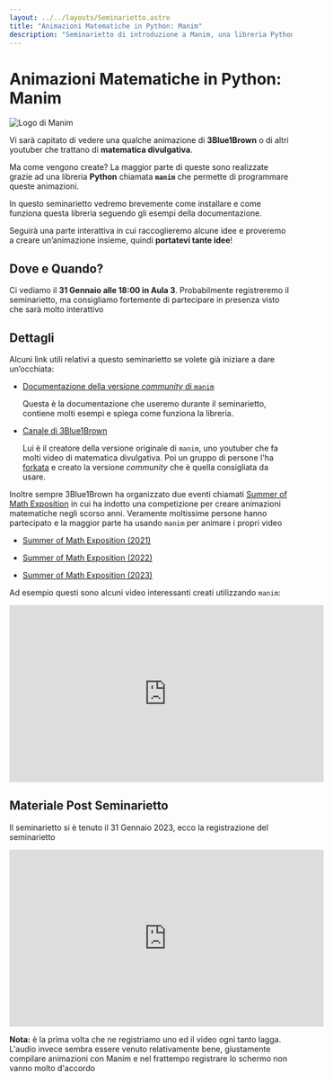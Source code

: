 ```yaml
---
layout: ../../layouts/Seminarietto.astro
title: "Animazioni Matematiche in Python: Manim"
description: "Seminarietto di introduzione a Manim, una libreria Python per creare animazioni matematiche"
---
```


# Animazioni Matematiche in Python: Manim

<img class="float-right" src="/manim-logo-sidebar.svg" alt="Logo di Manim">

Vi sarà capitato di vedere una qualche animazione di **3Blue1Brown** o di altri youtuber che trattano di **matematica divulgativa**.

Ma come vengono create? La maggior parte di queste sono realizzate grazie ad una libreria **Python** chiamata **`manim`** che permette di programmare queste animazioni.

In questo seminarietto vedremo brevemente come installare e come funziona questa libreria seguendo gli esempi della documentazione.

Seguirà una parte interattiva in cui raccoglieremo alcune idee e proveremo a creare un’animazione insieme, quindi **portatevi tante idee**!

## Dove e Quando?

Ci vediamo il  **31 Gennaio alle 18:00 in Aula 3**. Probabilmente registreremo il seminarietto, ma consigliamo fortemente di partecipare in presenza visto che sarà molto interattivo

<!-- 
Per ora è a data da destinarsi, fateci sapere se siete interessati attraverso il segue form di disponibilità:

- <https://www.when2meet.com/?23032856-6BFOp>
 -->

## Dettagli

Alcuni link utili relativi a questo seminarietto se volete già iniziare a dare un’occhiata:

- [Documentazione della versione _community_ di `manim`](https://docs.manim.community/)

    Questa è la documentazione che useremo durante il seminarietto, contiene molti esempi e spiega come funziona la libreria.

- [Canale di 3Blue1Brown](https://www.youtube.com/3blue1brown)

    Lui è il creatore della versione originale di `manim`, uno youtuber che fa molti video di matematica divulgativa. Poi un gruppo di persone l'ha [forkata](https://en.wikipedia.org/wiki/Fork_(software_development)) e creato la versione _community_ che è quella consigliata da usare.

Inoltre sempre 3Blue1Brown ha organizzato due eventi chiamati [Summer of Math Exposition](https://some.3b1b.co/) in cui ha indotto una competizione per creare animazioni matematiche negli scorso anni. Veramente moltissime persone hanno partecipato e la maggior parte ha usando `manim` per animare i propri video

- [Summer of Math Exposition (2021)](https://www.youtube.com/playlist?list=PLnQX-jgAF5pTkwtUuVpqS5tuWmJ-6ZM-Z)

- [Summer of Math Exposition (2022)](https://www.youtube.com/playlist?list=PLnQX-jgAF5pTZXPiD8ciEARRylD9brJXU)

- [Summer of Math Exposition (2023)](https://www.youtube.com/playlist?list=PLnQX-jgAF5pQS2GUFCsatSyZkSH7e8UM8)

Ad esempio questi sono alcuni video interessanti creati utilizzando `manim`:

<iframe width="560" height="315" src="https://www.youtube-nocookie.com/embed/AmgkSdhK4K8?si=rsxSlAmWheebbaR5" title="YouTube video player" frameborder="0" allow="accelerometer; autoplay; clipboard-write; encrypted-media; gyroscope; picture-in-picture; web-share" allowfullscreen></iframe>

## Materiale Post Seminarietto

Il seminarietto si è tenuto il 31 Gennaio 2023, ecco la registrazione del seminarietto

<iframe title="Registrazione del Seminarietto" frameborder="0" src="https://drive.google.com/file/d/1vmH2Je-VGIVRfKyXlnS1AEUYTPMHIE8X/preview" width="560" height="315" allow="accelerometer; autoplay; clipboard-write; encrypted-media; gyroscope; picture-in-picture; web-share" allowfullscreen></iframe>

**Nota:** è la prima volta che ne registriamo uno ed il video ogni tanto lagga. L'audio invece sembra essere venuto relativamente bene, giustamente compilare animazioni con Manim e nel frattempo registrare lo schermo non vanno molto d'accordo

